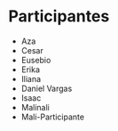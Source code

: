 # Participantes

- Aza
- Cesar
- Eusebio
- Erika
- Iliana
- Daniel Vargas
- Isaac
- Malinali
- Mali-Participante
